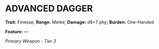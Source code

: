 ﻿# ADVANCED DAGGER

**Trait:** Finesse; **Range:** Melee; **Damage:** d8+7 phy; **Burden:** One-Handed

**Feature:** —

*Primary Weapon - Tier 3*
